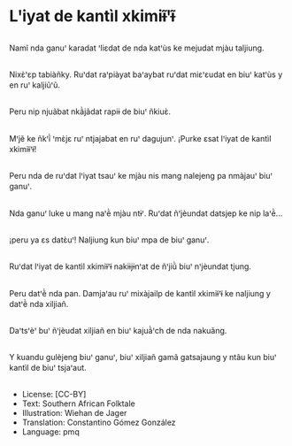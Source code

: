 # Lꞌiyat de kantìl xkimiɨ̃ꞌɨ̃

##
Namĩ nda ganuꞌ karadat ꞌliɛdat de nda katꞌùs ke mejudat mjàu taljiung.

##
Nixɛ̀ꞌɛp tabiàñky. Ruꞌdat raꞌpiàyat baꞌaybat ruꞌdat miɛꞌɛudat en biuꞌ katꞌùs y en ruꞌ kaljiũꞌũ.

##
Peru nip njuãbat nkã̀jãdat rapiɨ de biuꞌ ñkiuɛ̀.

##
Mꞌjẽ ke ñkꞌĩ̀ ꞌmɛ̀jɛ ruꞌ ntjajabat en ruꞌ dagujunꞌ. ¡Purke ɛsat lꞌiyat de kantìl xkimiɨ̃ꞌɨ̃!

##
Peru nda de ruꞌdat lꞌiyat tsauꞌ ke mjàu nis mang nalejeng pa nmàjauꞌ biuꞌ ganuꞌ.

##
Nda ganuꞌ luke u mang naꞌẽ̀ mjàu ntɨꞌ. Ruꞌdat ñꞌjèundat datsjep ke nip laꞌẽ̀...

##
¡peru ya ɛs datɛ̀uꞌ! Naljiung kun biuꞌ mpa de biuꞌ ganuꞌ.

##
Ruꞌdat lꞌiyat de kantìl xkimiɨ̃ꞌɨ̃ nakiɨjɨnꞌat de ñꞌjiũ̀ biuꞌ nꞌjèundat tjung.

##
Peru datꞌẽ̀ nda pan. Damjaꞌau ruꞌ mixàjailp de kantìl xkimiɨ̃ꞌɨ̃ ke naljiung y datꞌẽ̀ nda xiljiañ.

##
Daꞌtsꞌèꞌ buꞌ ñꞌjèudat xiljiañ en biuꞌ kajuã̀ꞌch de nda nakuãng.

##
Y kuandu gulèjeng biuꞌ ganuꞌ, biuꞌ xiljiañ gamã gatsajaung y ntãu kun biuꞌ kantìl de biuꞌ tsjaꞌaut.

##
* License: [CC-BY]
* Text: Southern African Folktale
* Illustration: Wiehan de Jager
* Translation: Constantino Gómez González
* Language: pmq
